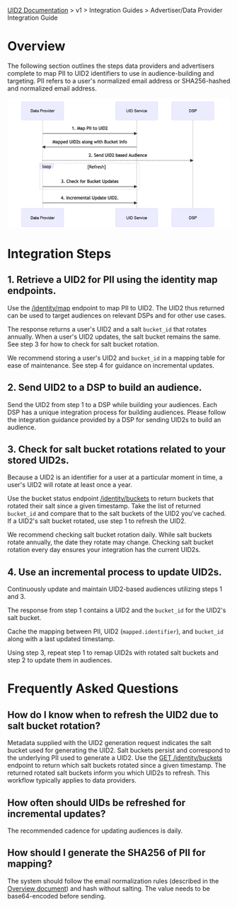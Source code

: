 [UID2 Documentation](../../README.md) > v1 > Integration Guides > Advertiser/Data Provider Integration Guide

# Overview

The following section outlines the steps data providers and advertisers complete to map PII to UID2 identifiers to use in audience-building and targeting. PII refers to a user's normalized email address or SHA256-hashed and normalized email address.

![Advertiser Flow](advertiser-flow-mermaid.png)

# Integration Steps

## 1. Retrieve a UID2 for PII using the identity map endpoints.

Use the [/identity/map](../endpoints/post-identity-map.md) endpoint to map PII to UID2. The UID2 thus returned can be used to target audiences on relevant DSPs and for other use cases.

The response returns a user's UID2 and a salt ```bucket_id``` that rotates annually. When a user's UID2 updates, the salt bucket remains the same. See step 3 for how to check for salt bucket rotation.

We recommend storing a user's UID2 and ```bucket_id``` in a mapping table for ease of maintenance. See step 4 for guidance on incremental updates. 

## 2. Send UID2 to a DSP to build an audience.
Send the UID2 from step 1 to a DSP while building your audiences. Each DSP has a unique integration process for building audiences. Please follow the integration guidance provided by a DSP for sending UID2s to build an audience.

## 3. Check for salt bucket rotations related to your stored UID2s.

Because a UID2 is an identifier for a user at a particular moment in time, a user's UID2 will rotate at least once a year. 

Use the bucket status endpoint [/identity/buckets](../endpoints/get-identity-buckets.md) to return buckets that rotated their salt since a given timestamp. Take the list of returned ```bucket_id``` and compare that to the salt buckets of the UID2 you've cached. If a UID2's salt bucket rotated, use step 1 to refresh the UID2.

We recommend checking salt bucket rotation daily. While salt buckets rotate annually, the date they rotate may change. Checking salt bucket rotation every day ensures your integration has the current UID2s.

## 4. Use an incremental process to update UID2s.

Continuously update and maintain UID2-based audiences utilizing steps 1 and 3.

The response from step 1 contains a UID2 and the ```bucket_id``` for the UID2's salt bucket.

Cache the mapping between PII,  UID2 (```mapped.identifier```), and ```bucket_id``` along with a last updated timestamp.

Using step 3, repeat step 1 to remap UID2s with rotated salt buckets and step 2 to update them in audiences.

# Frequently Asked Questions
## How do I know when to refresh the UID2 due to salt bucket rotation?
Metadata supplied with the UID2 generation request indicates the salt bucket used for generating the UID2. Salt buckets persist and correspond to the underlying PII used to generate a UID2. Use the  [GET /identity/buckets](../endpoints/get-identity-buckets.md) endpoint to return which salt buckets rotated since a given timestamp. The returned rotated salt buckets inform you which UID2s to refresh. This workflow typically applies to data providers. 

## How often should UIDs be refreshed for incremental updates?
The recommended cadence for updating audiences is daily. 

## How should I generate the SHA256 of PII for mapping?
The system should follow the email normalization rules (described in the [Overview document](../../README.md)) and hash without salting. The value needs to be base64-encoded before sending.
